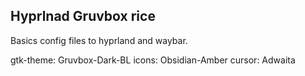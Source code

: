 ## Hyprlnad Gruvbox rice

Basics config files to hyprland and waybar.

gtk-theme: Gruvbox-Dark-BL
icons: Obsidian-Amber
cursor: Adwaita

